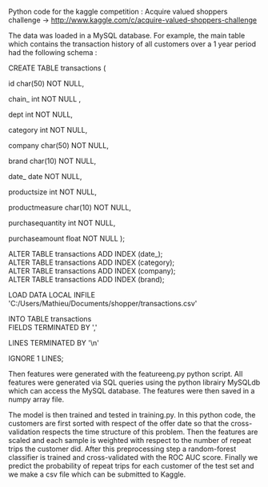 Python code for the kaggle competition : Acquire valued shoppers challenge -> http://www.kaggle.com/c/acquire-valued-shoppers-challenge

The data was loaded in a MySQL database.  For example, the main table which contains the transaction history of all customers over a 1 year period had the following schema :

CREATE TABLE transactions
(

id char(50)  NOT NULL,
  
chain_ int  NOT NULL ,
 
dept int NOT NULL,
   
category int NOT NULL,
  
company char(50) NOT NULL,
   
brand char(10) NOT NULL,
   
date_ date NOT NULL,
   
productsize int NOT NULL,  
 
productmeasure char(10) NOT NULL,  
 
purchasequantity int NOT NULL,
   
purchaseamount float NOT NULL
);

  

ALTER TABLE transactions ADD INDEX (date_);  
ALTER TABLE transactions ADD INDEX (category);  
ALTER TABLE transactions ADD INDEX (company);  
ALTER TABLE transactions ADD INDEX (brand);  

LOAD DATA LOCAL INFILE 'C:/Users/Mathieu/Documents/shopper/transactions.csv'   

INTO TABLE transactions      
FIELDS TERMINATED BY ','   

LINES TERMINATED BY '\n'   

IGNORE 1 LINES;  

Then features were generated with the featureeng.py python script.  All features were generated via SQL queries using the python librairy MySQLdb which can access the MySQL database.  The features were then saved in a numpy array file.

The model is then trained and tested in training.py.  In this python code, the customers are first sorted with respect of the offer date so that the cross-validation respects the time structure of this problem.  Then the features are scaled and each sample is weighted with respect to the number of repeat trips the customer did.  After this preprocessing step a random-forest classifier is trained and cross-validated with the ROC AUC score.  Finally we predict the probability of repeat trips for each customer of the test set and we make a csv file which can be submitted to Kaggle.  